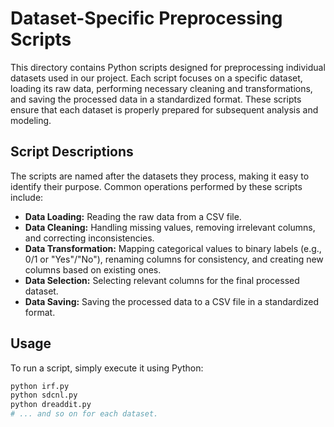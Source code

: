 # Dataset-Specific Preprocessing Scripts

This directory contains Python scripts designed for preprocessing individual datasets used in our project. Each script focuses on a specific dataset, loading its raw data, performing necessary cleaning and transformations, and saving the processed data in a standardized format.  These scripts ensure that each dataset is properly prepared for subsequent analysis and modeling.

## Script Descriptions

The scripts are named after the datasets they process, making it easy to identify their purpose. Common operations performed by these scripts include:

*   **Data Loading:** Reading the raw data from a CSV file.
*   **Data Cleaning:** Handling missing values, removing irrelevant columns, and correcting inconsistencies.
*   **Data Transformation:** Mapping categorical values to binary labels (e.g., 0/1 or "Yes"/"No"), renaming columns for consistency, and creating new columns based on existing ones.
*   **Data Selection:** Selecting relevant columns for the final processed dataset.
*   **Data Saving:** Saving the processed data to a CSV file in a standardized format.

## Usage

To run a script, simply execute it using Python:

```bash
python irf.py
python sdcnl.py
python dreaddit.py
# ... and so on for each dataset.
```